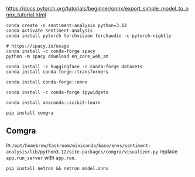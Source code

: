 https://docs.pytorch.org/tutorials/beginner/onnx/export_simple_model_to_onnx_tutorial.html

```shell
conda create -n sentiment-analysis python=3.12
conda activate sentiment-analysis
conda install pytorch torchvision torchaudio -c pytorch-nightly

# https://spacy.io/usage
conda install -c conda-forge spacy
python -m spacy download en_core_web_sm

conda install -c huggingface -c conda-forge datasets
conda install conda-forge::transformers

conda install conda-forge::onnx

conda install -c conda-forge ipywidgets

conda install anaconda::scikit-learn

pip install comgra
```

## Comgra

In `/opt/homebrew/Caskroom/miniconda/base/envs/sentiment-analysis/lib/python3.12/site-packages/comgra/visualizer.py` replace `app.run_server` with `app.run`.

```shell
pip install netron && netron model.onnx
```
